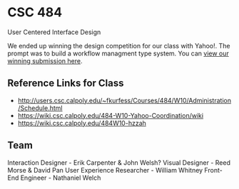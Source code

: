 # CSC 484

User Centered Interface Design

We ended up winning the design competition for our class with Yahoo!. The
prompt was to build a workflow managment type system. You can 
[view our winning submission here](http://icco.github.com/CSC484/).


## Reference Links for Class

 * http://users.csc.calpoly.edu/~fkurfess/Courses/484/W10/Administration/Schedule.html
 * https://wiki.csc.calpoly.edu/484-W10-Yahoo-Coordination/wiki
 * https://wiki.csc.calpoly.edu/484W10-hzzah

## Team

Interaction Designer -  Erik Carpenter &amp; John Welsh?
Visual Designer - Reed Morse &amp; David Pan
User Experience Researcher -  William Whitney
Front-End Engineer - Nathaniel Welch
